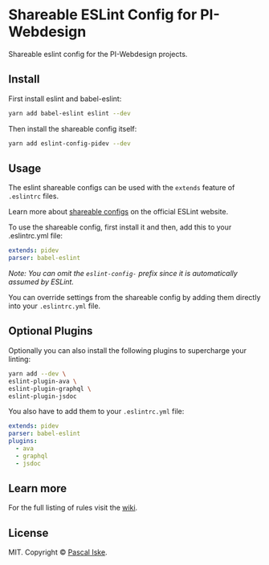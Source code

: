 # Shareable ESLint Config for PI-Webdesign

Shareable eslint config for the PI-Webdesign projects.

## Install

First install eslint and babel-eslint:

```bash
yarn add babel-eslint eslint --dev
```

Then install the shareable config itself:

```bash
yarn add eslint-config-pidev --dev
```

## Usage

The eslint shareable configs can be used with the `extends` feature of `.eslintrc` files.

Learn more about [shareable configs](http://eslint.org/docs/developer-guide/shareable-configs) on the official ESLint website.

To use the shareable config, first install it and then, add this to your .eslintrc.yml file:

```yml
extends: pidev
parser: babel-eslint
```

*Note: You can omit the `eslint-config-` prefix since it is automatically assumed by ESLint.*

You can override settings from the shareable config by adding them directly into your
`.eslintrc.yml` file.

## Optional Plugins

Optionally you can also install the following plugins to supercharge your linting:

```bash
yarn add --dev \
eslint-plugin-ava \
eslint-plugin-graphql \
eslint-plugin-jsdoc
```

You also have to add them to your `.eslintrc.yml` file:

```yml
extends: pidev
parser: babel-eslint
plugins:
  - ava
  - graphql
  - jsdoc
```

## Learn more

For the full listing of rules visit the [wiki](https://github.com/pascaliske/eslint-config-pidev/wiki).

## License

MIT. Copyright &copy; [Pascal Iske](https://pascal-iske.de).
